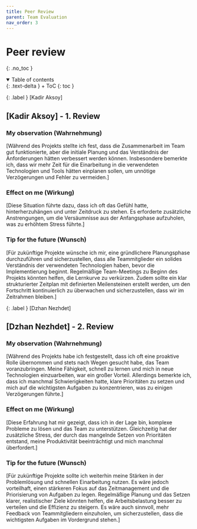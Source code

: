```yaml
---
title: Peer Review
parent: Team Evaluation
nav_order: 3
---
```



# Peer review
{: .no_toc }

<details open markdown="block">
{: .text-delta }
<summary>Table of contents</summary>
+ ToC
{: toc }
</details>

{: .label }
[Kadir Aksoy]

## [Kadir Aksoy] - 1. Review

### My observation (Wahrnehmung)

[Während des Projekts stellte ich fest, dass die Zusammenarbeit im Team gut funktionierte, aber die initiale Planung und das Verständnis der Anforderungen hätten verbessert werden können. Insbesondere bemerkte ich, dass wir mehr Zeit für die Einarbeitung in die verwendeten Technologien und Tools hätten einplanen sollen, um unnötige Verzögerungen und Fehler zu vermeiden.]

### Effect on me (Wirkung)

[Diese Situation führte dazu, dass ich oft das Gefühl hatte, hinterherzuhängen und unter Zeitdruck zu stehen. Es erforderte zusätzliche Anstrengungen, um die Versäumnisse aus der Anfangsphase aufzuholen, was zu erhöhtem Stress führte.]

### Tip for the future (Wunsch)

[Für zukünftige Projekte wünsche ich mir, eine gründlichere Planungsphase durchzuführen und sicherzustellen, dass alle Teammitglieder ein solides Verständnis der verwendeten Technologien haben, bevor die Implementierung beginnt. Regelmäßige Team-Meetings zu Beginn des Projekts könnten helfen, die Lernkurve zu verkürzen. Zudem sollte ein klar strukturierter Zeitplan mit definierten Meilensteinen erstellt werden, um den Fortschritt kontinuierlich zu überwachen und sicherzustellen, dass wir im Zeitrahmen bleiben.]

{: .label }
[Dzhan Nezhdet]

## [Dzhan Nezhdet] - 2. Review

### My observation (Wahrnehmung)

[Während des Projekts habe ich festgestellt, dass ich oft eine proaktive Rolle übernommen und stets nach Wegen gesucht habe, das Team voranzubringen. Meine Fähigkeit, schnell zu lernen und mich in neue Technologien einzuarbeiten, war ein großer Vorteil. Allerdings bemerkte ich, dass ich manchmal Schwierigkeiten hatte, klare Prioritäten zu setzen und mich auf die wichtigsten Aufgaben zu konzentrieren, was zu einigen Verzögerungen führte.]

### Effect on me (Wirkung)

[Diese Erfahrung hat mir gezeigt, dass ich in der Lage bin, komplexe Probleme zu lösen und das Team zu unterstützen. Gleichzeitig hat der zusätzliche Stress, der durch das mangelnde Setzen von Prioritäten entstand, meine Produktivität beeinträchtigt und mich manchmal überfordert.]

### Tip for the future (Wunsch)

[Für zukünftige Projekte sollte ich weiterhin meine Stärken in der Problemlösung und schnellen Einarbeitung nutzen. Es wäre jedoch vorteilhaft, einen stärkeren Fokus auf das Zeitmanagement und die Priorisierung von Aufgaben zu legen. Regelmäßige Planung und das Setzen klarer, realistischer Ziele könnten helfen, die Arbeitsbelastung besser zu verteilen und die Effizienz zu steigern. Es wäre auch sinnvoll, mehr Feedback von Teammitgliedern einzuholen, um sicherzustellen, dass die wichtigsten Aufgaben im Vordergrund stehen.]